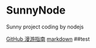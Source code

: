 # SunnyNode
Sunny project coding by nodejs

[GitHub 漫游指南](http://github.phodal.com/#%E5%89%8D%E8%A8%80)
[markdown](https://guides.github.com/features/mastering-markdown/#GitHub-flavored-markdown)
##test
